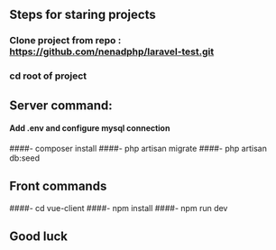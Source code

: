 ## Steps for staring projects

### Clone project from repo : https://github.com/nenadphp/laravel-test.git

### cd root of project 

## Server command:
#### Add .env and configure mysql connection     
####- composer install
####- php artisan migrate
####- php artisan db:seed

## Front commands
####- cd vue-client
####- npm install
####- npm run dev

## Good luck
